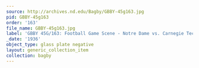 ```yaml
---
source: http://archives.nd.edu/Bagby/GBBY-45g163.jpg
pid: GBBY-45g163
order: '163'
file_name: GBBY-45g163.jpg
label: 'GBBY 45G/163: Football Game Scene - Notre Dame vs. Carnegie Tech - 1936'
_date: '1936'
object_type: glass plate negative
layout: generic_collection_item
collection: bagby
---
```

